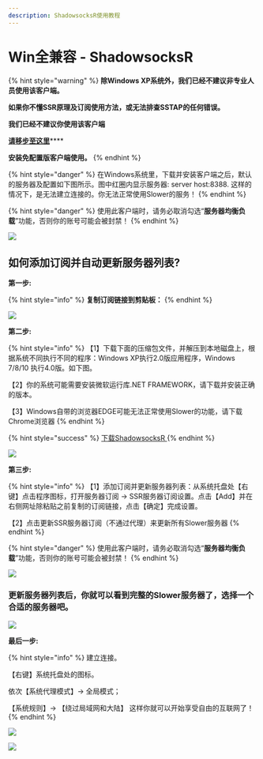 ```yaml
---
description: ShadowsocksR使用教程
---
```


# Win全兼容 - ShadowsocksR

{% hint style="warning" %}
**除Windows XP系统外，我们已经不建议非专业人员使用该客户端。**

**如果你不懂SSR原理及订阅使用方法，或无法排查SSTAP的任何错误。** 

**我们已经不建议你使用该客户端** 

[**请移步至这里**](https://down.zjnyd.top/)\*\*\*\*

 **安装免配置版客户端使用。**
{% endhint %}

{% hint style="danger" %}
在Windows系统里，下载并安装客户端之后，默认的服务器及配置如下图所示。图中红圈内显示服务器: server host:8388. 这样的情况下，是无法建立连接的。你无法正常使用Slower的服务！
{% endhint %}

{% hint style="danger" %}
使用此客户端时，请务必取消勾选“**服务器均衡负载**”功能，否则你的账号可能会被封禁！
{% endhint %}

![](https://cdn.slowerssr.top/docs/SSR/ia_100000000420.png)

## 如何添加订阅并自动更新服务器列表?

**第一步:**

{% hint style="info" %}
**复制订阅链接到剪贴板：**
{% endhint %}

![](https://cdn.slowerssr.top/docs/SSR/ia_100000000421.png)

**第二步:**

{% hint style="info" %}
【1】下载下面的压缩包文件，并解压到本地磁盘上，根据系统不同执行不同的程序：Windows XP执行2.0版应用程序，Windows 7/8/10 执行4.0版。如下图。

【2】你的系统可能需要安装微软运行库.NET FRAMEWORK，请下载并安装正确的版本。

【3】Windows自带的浏览器EDGE可能无法正常使用Slower的功能，请下载Chrome浏览器
{% endhint %}

{% hint style="success" %}
[下载ShadowsocksR ](https://slower.lanzous.com/i7trhvg)
{% endhint %}

![](https://cdn.slowerssr.top/docs/SSR/ia_100000000422.png)

**第三步:**

{% hint style="info" %}
【1】添加订阅并更新服务器列表：从系统托盘处【右键】点击程序图标，打开服务器订阅 -&gt; SSR服务器订阅设置。点击【Add】并在右侧网址除粘贴之前复制的订阅链接，点击【确定】完成设置。

【2】点击更新SSR服务器订阅（不通过代理）来更新所有Slower服务器
{% endhint %}

{% hint style="danger" %}
使用此客户端时，请务必取消勾选“**服务器均衡负载**”功能，否则你的账号可能会被封禁！
{% endhint %}

![](https://cdn.slowerssr.top/docs/SSR/ia_100000000423.png)

### **更新服务器列表后，你就可以看到完整的Slower服务器了，选择一个合适的服务器吧。**

![](https://cdn.slowerssr.top/docs/SSR/ia_100000000424.png)

**最后一步:**

{% hint style="info" %}
建立连接。

【右键】系统托盘处的图标。

依次【系统代理模式】-&gt; 全局模式；

【系统规则】-&gt; 【绕过局域网和大陆】 这样你就可以开始享受自由的互联网了！
{% endhint %}

![](https://cdn.slowerssr.top/docs/SSR/ia_100000000425.png)

![](https://cdn.slowerssr.top/docs/SSR/ia_100000000426.png)



